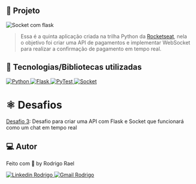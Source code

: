 ## :page_with_curl: Projeto

![Socket com flask](https://github.com/Rodrigo001-dev/ignite-python/blob/main/aulas/05-sample-flask-socket/.github/images/sample-flask-socket.gif)

> Essa é a quinta aplicação criada na trilha Python da [Rocketseat](https://github.com/Rocketseat), nela o objetivo foi criar uma API de pagamentos e implementar WebSocket para realizar a confirmação de pagamento em tempo real.

## 🚀 Tecnologias/Bibliotecas utilizadas

<a href="https://www.python.org/" target="_blank"> <img src="https://img.shields.io/badge/-Python-BD9100?style=flat-square&logo=Python&logoColor=white" alt="Python"> </a>
<a href="https://flask.palletsprojects.com/en/3.0.x/" target="_blank"> <img src="https://img.shields.io/badge/-Flask-ECEDFEFF?style=flat-square&logo=Flask&logoColor=white" alt="Flask"> </a>
<a href="https://docs.pytest.org/en/8.2.x/" target="_blank"> <img src="https://img.shields.io/badge/-PyTest-F07E16?style=flat-square&logo=pytest&logoColor=white" alt="PyTest"> </a>
<a href="https://socket.io/" target="_blank"> <img src="https://img.shields.io/badge/-Socket-121214?style=flat-square&logo=Socket.io&logoColor=white" alt="Socket"> </a>

# :atom_symbol: Desafios

[Desafio 3](https://github.com/Rodrigo001-dev/ignite-python/tree/main/desafios/ignite-challenge-03): Desafio para criar uma API com Flask e Socket que funcionará como um chat em tempo real

## 💻 Autor

Feito com 💜 by Rodrigo Rael

<a href="https://www.linkedin.com/in/rodrigo-rael-a7a4b51a9/" target="_blank"> <img src="https://img.shields.io/badge/-RodrigoRael-blue?style=flat-square&logo=Linkedin&logoColor=white&link=https" alt="Linkedin Rodrigo"> </a>
<a href="https://img.shields.io/badge/-rodrigorael53@gmail.com-c14438?style=flat-square&logo=Gmail&logoColor=white&link=mailto:rodrigorael53@gmail.com" target="_blank"> <img src="https://img.shields.io/badge/-rodrigorael53@gmail.com-c14438?style=flat-square&logo=Gmail&logoColor=white&link=mailto:rodrigorael53@gmail.com" alt="Gmail Rodrigo"> </a>
